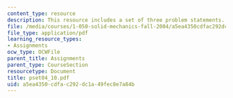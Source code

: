 ```yaml
---
content_type: resource
description: This resource includes a set of three problem statements.
file: /media/courses/1-050-solid-mechanics-fall-2004/a5ea4350cdfac292dc1a49fec8e7a84b_pset04_10.pdf
file_type: application/pdf
learning_resource_types:
- Assignments
ocw_type: OCWFile
parent_title: Assignments
parent_type: CourseSection
resourcetype: Document
title: pset04_10.pdf
uid: a5ea4350-cdfa-c292-dc1a-49fec8e7a84b
---
```

